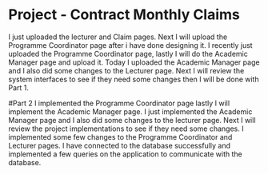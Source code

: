 # Project - Contract Monthly Claims 
I just uploaded the lecturer and Claim pages. Next I will upload the Programme Coordinator page after i have done designing it.
I recently just uploaded the Programme Coordinator page, lastly I will do the Academic Manager page and upload it.
Today I uploaded the Academic Manager page and I also did some changes to the Lecturer page. Next I will review the system interfaces to see if they need some changes then I will be done with Part 1.

#Part 2
I implemented the Programme Coordinator page lastly I will implement the Academic Manager page.
I just implemented the Academic Manager page and I also did some changes to the lecturer page. Next I will review the project implementations to see if they need some changes.
I implemented some few changes to the Programme Coordinator and Lecturer pages.
I have connected to the database successfully and implemented a few queries on the application to communicate with the database.
